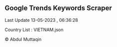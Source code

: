 

## Google Trends Keywords Scraper 
 
Last Update 13-05-2023 , 06:36:28

Country List :
VIETNAM.json



© Abdul Muttaqin 
